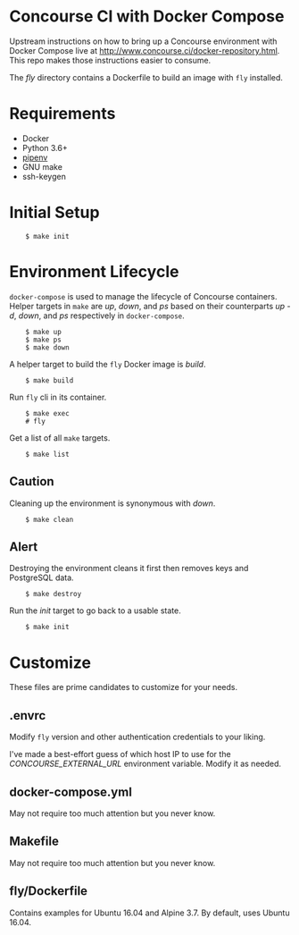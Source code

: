 # Concourse CI with Docker Compose

Upstream instructions on how to bring up a Concourse environment with Docker
Compose live at http://www.concourse.ci/docker-repository.html. This repo
makes those instructions easier to consume.

The *fly* directory contains a Dockerfile to build an image with ``fly``
installed.

# Requirements

* Docker
* Python 3.6+
* [pipenv](https://docs.pipenv.org/)
* GNU make
* ssh-keygen

# Initial Setup

        $ make init

# Environment Lifecycle

``docker-compose`` is used to manage the lifecycle of Concourse containers.
Helper targets in ``make`` are *up*, *down*, and *ps* based on their
counterparts *up -d*, *down*, and *ps* respectively in ``docker-compose``.

        $ make up
        $ make ps
        $ make down

A helper target to build the ``fly`` Docker image is *build*.

        $ make build

Run ``fly`` cli in its container.

        $ make exec
        # fly

Get a list of all ``make`` targets.

        $ make list

## Caution

Cleaning up the environment is synonymous with *down*.

        $ make clean

## Alert

Destroying the environment cleans it first then removes keys and PostgreSQL
data.

        $ make destroy

Run the *init* target to go back to a usable state.

        $ make init

# Customize

These files are prime candidates to customize for your needs.

## .envrc

Modify ``fly`` version and other authentication credentials to your liking.

I've made a best-effort guess of which host IP to use for the
*CONCOURSE_EXTERNAL_URL* environment variable. Modify it as needed.

## docker-compose.yml

May not require too much attention but you never know.

## Makefile

May not require too much attention but you never know.

## fly/Dockerfile

Contains examples for Ubuntu 16.04 and Alpine 3.7. By default, uses Ubuntu
16.04.
